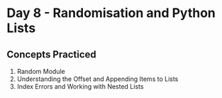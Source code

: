 # Day 8 - Randomisation and Python Lists
## Concepts Practiced
1. Random Module
2. Understanding the Offset and Appending Items to Lists
3. Index Errors and Working with Nested Lists
